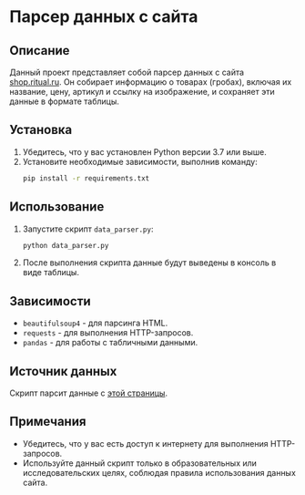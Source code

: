 # Парсер данных с сайта

## Описание
Данный проект представляет собой парсер данных с сайта [shop.ritual.ru](https://shop.ritual.ru/catalog/groby/elitnye_groby/). Он собирает информацию о товарах (гробах), включая их название, цену, артикул и ссылку на изображение, и сохраняет эти данные в формате таблицы.

## Установка
1. Убедитесь, что у вас установлен Python версии 3.7 или выше.
2. Установите необходимые зависимости, выполнив команду:
   ```bash
   pip install -r requirements.txt
   ```

## Использование
1. Запустите скрипт `data_parser.py`:
   ```bash
   python data_parser.py
   ```
2. После выполнения скрипта данные будут выведены в консоль в виде таблицы.

## Зависимости
- `beautifulsoup4` - для парсинга HTML.
- `requests` - для выполнения HTTP-запросов.
- `pandas` - для работы с табличными данными.

## Источник данных
Скрипт парсит данные с [этой страницы](https://shop.ritual.ru/catalog/groby/elitnye_groby/).

## Примечания
- Убедитесь, что у вас есть доступ к интернету для выполнения HTTP-запросов.
- Используйте данный скрипт только в образовательных или исследовательских целях, соблюдая правила использования данных сайта.